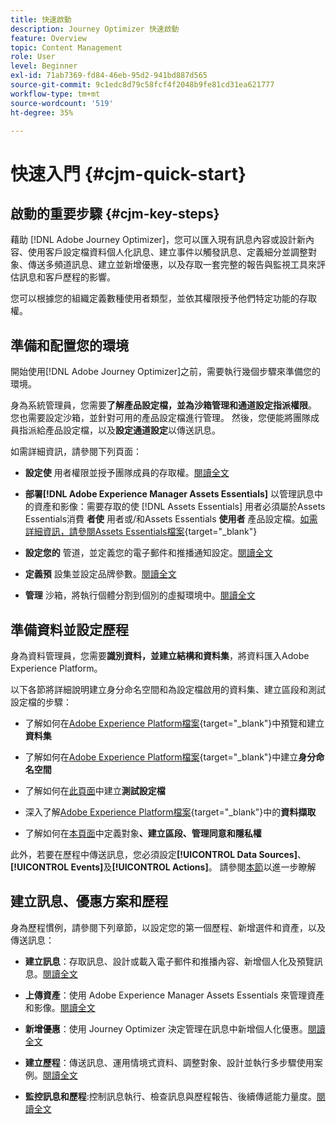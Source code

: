 ```yaml
---
title: 快速啟動
description: Journey Optimizer 快速啟動
feature: Overview
topic: Content Management
role: User
level: Beginner
exl-id: 71ab7369-fd84-46eb-95d2-941bd887d565
source-git-commit: 9c1edc8d79c58fcf4f2048b9fe81cd31ea621777
workflow-type: tm+mt
source-wordcount: '519'
ht-degree: 35%

---
```


# 快速入門 {#cjm-quick-start}

## 啟動的重要步驟 {#cjm-key-steps}

藉助 [!DNL Adobe Journey Optimizer]，您可以匯入現有訊息內容或設計新內容、使用客戶設定檔資料個人化訊息、建立事件以觸發訊息、定義細分並調整對象、傳送多頻道訊息、建立並新增優惠，以及存取一套完整的報告與監視工具來評估訊息和客戶歷程的影響。

您可以根據您的組織定義數種使用者類型，並依其權限授予他們特定功能的存取權。

## 準備和配置您的環境

開始使用[!DNL Adobe Journey Optimizer]之前，需要執行幾個步驟來準備您的環境。

身為系統管理員，您需要&#x200B;**了解產品設定檔，並為沙箱管理和通道設定指派權限**。 您也需要設定沙箱，並針對可用的產品設定檔進行管理。
然後，您便能將團隊成員指派給產品設定檔，以及**設定通道設定**&#x200B;以傳送訊息。

如需詳細資訊，請參閱下列頁面：

* **設定使** 用者權限並授予團隊成員的存取權。[閱讀全文](../using/administration/permissions.md)

* **部署[!DNL Adobe Experience Manager Assets Essentials]** 以管理訊息中的資產和影像：需要存取的使 [!DNL Assets Essentials] 用者必須屬於Assets Essentials消費 **者使** 用者或/和Assets Essentials **使用者** 產品設定檔。[如需詳細資訊，請參閱Assets Essentials檔案](https://experienceleague.adobe.com/docs/experience-manager-assets-essentials/help/deploy-administer.html){target=&quot;_blank&quot;}

* **設定您的** 管道，並定義您的電子郵件和推播通知設定。[閱讀全文](../using/configuration/get-started-configuration.md)

* **定義預** 設集並設定品牌參數。[閱讀全文](../using/configuration/message-presets.md)

* **管理** 沙箱，將執行個體分割到個別的虛擬環境中。[閱讀全文](../using/administration/sandboxes.md)


## 準備資料並設定歷程

身為資料管理員，您需要&#x200B;**識別資料，並建立結構和資料集**，將資料匯入Adobe Experience Platform。

以下各節將詳細說明建立身分命名空間和為設定檔啟用的資料集、建立區段和測試設定檔的步驟：

* 了解如何在[Adobe Experience Platform檔案](https://experienceleague.adobe.com/docs/experience-platform/catalog/datasets/user-guide.html?lang=zh-Hant){target=&quot;_blank&quot;}中預覽和建立&#x200B;**資料集**

* 了解如何在[Adobe Experience Platform檔案](https://experienceleague.adobe.com/docs/experience-platform/identity/namespaces.html#manage-namespaces){target=&quot;_blank&quot;}中建立&#x200B;**身分命名空間**

* 了解如何在[此頁面](../using/building-journeys/creating-test-profiles.md)中建立&#x200B;**測試設定檔**

* 深入了解[Adobe Experience Platform檔案](https://experienceleague.adobe.com/docs/experience-platform/ingestion/home.html?lang=zh-Hant){target=&quot;_blank&quot;}中的&#x200B;**資料擷取**

* 了解如何在[本頁面](../using/segment/about-segments.md)中定義對象&#x200B;**、建立區段、管理同意和隱私權**

此外，若要在歷程中傳送訊息，您必須設定&#x200B;**[!UICONTROL Data Sources]**、**[!UICONTROL Events]**&#x200B;及&#x200B;**[!UICONTROL Actions]**。 請參閱[本節](../using/configuration/about-data-sources-events-actions.md)以進一步瞭解

## 建立訊息、優惠方案和歷程

身為歷程慣例，請參閱下列章節，以設定您的第一個歷程、新增選件和資產，以及傳送訊息：

* **建立訊息**：存取訊息、設計或載入電子郵件和推播內容、新增個人化及預覽訊息。[閱讀全文](create-message.md)

* **上傳資產**：使用 Adobe Experience Manager Assets Essentials 來管理資產和影像。[閱讀全文](assets-essentials.md)

* **新增優惠**：使用 Journey Optimizer 決定管理在訊息中新增個人化優惠。[閱讀全文](../using/offers/get-started/starting-offer-decisioning.md)

* **建立歷程**：傳送訊息、運用情境式資料、調整對象、設計並執行多步驟使用案例。[閱讀全文](building-journeys/journey.md)

* **監控訊息和歷程**:控制訊息執行、檢查訊息與歷程報告、後續傳遞能力量度。[閱讀全文](message-monitoring.md)
